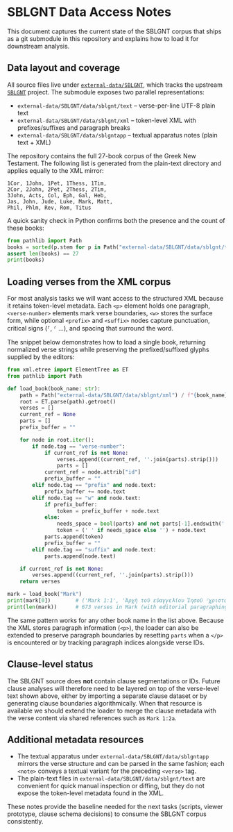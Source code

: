 # SBLGNT Data Access Notes

This document captures the current state of the SBLGNT corpus that ships as a git submodule in this repository and explains how to load it for downstream analysis.

## Data layout and coverage

All source files live under [`external-data/SBLGNT`](../external-data/SBLGNT), which tracks the upstream [`SBLGNT`](https://github.com/LogosBible/SBLGNT) project. The submodule exposes two parallel representations:

- `external-data/SBLGNT/data/sblgnt/text` – verse-per-line UTF-8 plain text
- `external-data/SBLGNT/data/sblgnt/xml` – token-level XML with prefixes/suffixes and paragraph breaks
- `external-data/SBLGNT/data/sblgntapp` – textual apparatus notes (plain text + XML)

The repository contains the full 27-book corpus of the Greek New Testament. The following list is generated from the plain-text directory and applies equally to the XML mirror:

```
1Cor, 1John, 1Pet, 1Thess, 1Tim,
2Cor, 2John, 2Pet, 2Thess, 2Tim,
3John, Acts, Col, Eph, Gal, Heb,
Jas, John, Jude, Luke, Mark, Matt,
Phil, Phlm, Rev, Rom, Titus
```

A quick sanity check in Python confirms both the presence and the count of these books:

```python
from pathlib import Path
books = sorted(p.stem for p in Path("external-data/SBLGNT/data/sblgnt/text").glob("*.txt"))
assert len(books) == 27
print(books)
```

## Loading verses from the XML corpus

For most analysis tasks we will want access to the structured XML because it retains token-level metadata. Each `<p>` element holds one paragraph, `<verse-number>` elements mark verse boundaries, `<w>` stores the surface form, while optional `<prefix>` and `<suffix>` nodes capture punctuation, critical signs (⸀, ⸂ …), and spacing that surround the word.

The snippet below demonstrates how to load a single book, returning normalized verse strings while preserving the prefixed/suffixed glyphs supplied by the editors:

```python
from xml.etree import ElementTree as ET
from pathlib import Path

def load_book(book_name: str):
    path = Path("external-data/SBLGNT/data/sblgnt/xml") / f"{book_name}.xml"
    root = ET.parse(path).getroot()
    verses = []
    current_ref = None
    parts = []
    prefix_buffer = ""

    for node in root.iter():
        if node.tag == "verse-number":
            if current_ref is not None:
                verses.append((current_ref, ''.join(parts).strip()))
                parts = []
            current_ref = node.attrib["id"]
            prefix_buffer = ""
        elif node.tag == "prefix" and node.text:
            prefix_buffer += node.text
        elif node.tag == "w" and node.text:
            if prefix_buffer:
                token = prefix_buffer + node.text
            else:
                needs_space = bool(parts) and not parts[-1].endswith(' ')
                token = (' ' if needs_space else '') + node.text
            parts.append(token)
            prefix_buffer = ""
        elif node.tag == "suffix" and node.text:
            parts.append(node.text)

    if current_ref is not None:
        verses.append((current_ref, ''.join(parts).strip()))
    return verses

mark = load_book("Mark")
print(mark[0])        # ('Mark 1:1', 'Ἀρχὴ τοῦ εὐαγγελίου Ἰησοῦ ⸀χριστοῦ.')
print(len(mark))      # 673 verses in Mark (with editorial paragraphing preserved)
```

The same pattern works for any other book name in the list above. Because the XML stores paragraph information (`<p>`), the loader can also be extended to preserve paragraph boundaries by resetting `parts` when a `</p>` is encountered or by tracking paragraph indices alongside verse IDs.

## Clause-level status

The SBLGNT source does **not** contain clause segmentations or IDs. Future clause analyses will therefore need to be layered on top of the verse-level text shown above, either by importing a separate clause dataset or by generating clause boundaries algorithmically. When that resource is available we should extend the loader to merge the clause metadata with the verse content via shared references such as `Mark 1:2a`.

## Additional metadata resources

- The textual apparatus under `external-data/SBLGNT/data/sblgntapp` mirrors the verse structure and can be parsed in the same fashion; each `<note>` conveys a textual variant for the preceding `<verse>` tag.
- The plain-text files in `external-data/SBLGNT/data/sblgnt/text` are convenient for quick manual inspection or diffing, but they do not expose the token-level metadata found in the XML.

These notes provide the baseline needed for the next tasks (scripts, viewer prototype, clause schema decisions) to consume the SBLGNT corpus consistently.
